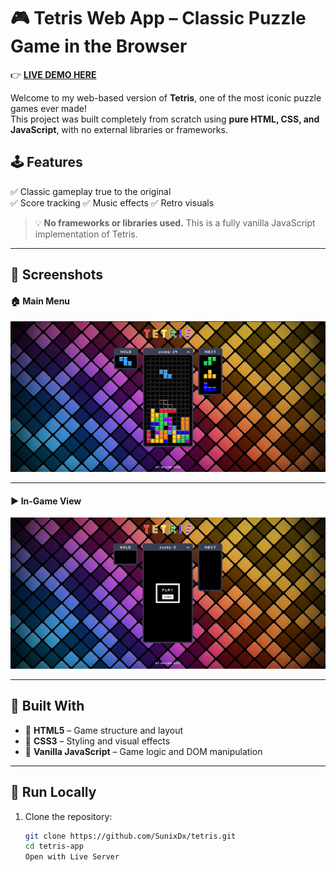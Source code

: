 # 🎮 Tetris Web App – Classic Puzzle Game in the Browser

👉 **[LIVE DEMO HERE](tetris-sandy-delta.vercel.app)** <!-- Replace with your live link -->

Welcome to my web-based version of **Tetris**, one of the most iconic puzzle games ever made!  
This project was built completely from scratch using **pure HTML, CSS, and JavaScript**, with no external libraries or frameworks.


## 🕹️ Features

✅ Classic gameplay true to the original  
✅ Score tracking
✅ Music effects
✅ Retro visuals

> 💡 **No frameworks or libraries used.** This is a fully vanilla JavaScript implementation of Tetris.

---

## 📸 Screenshots

#### 🏠 Main Menu

![Main Menu](public/images/Play.png) <!-- Replace with correct path -->

---

#### ▶️ In-Game View

![Gameplay](public/images/Main.png)

---

## 🧠 Built With

- 🧾 **HTML5** – Game structure and layout  
- 🎨 **CSS3** – Styling and visual effects  
- 📜 **Vanilla JavaScript** – Game logic and DOM manipulation

---

## 📂 Run Locally

1. Clone the repository:
   ```bash
   git clone https://github.com/SunixDx/tetris.git
   cd tetris-app
   Open with Live Server
